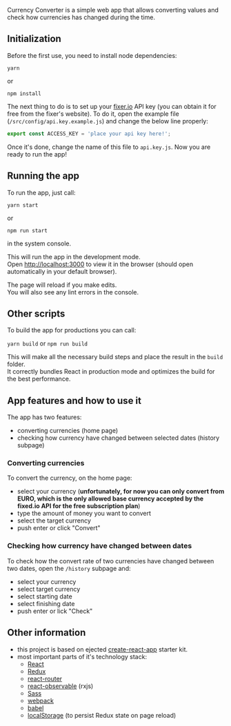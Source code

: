 Currency Converter is a simple web app that allows converting values and check how currencies has changed during the time.

## Initialization

Before the first use, you need to install node dependencies:

```
yarn
``` 

or 

```
npm install
```

The next thing to do is to set up your [fixer.io](https://fixer.io/) API key (you can obtain it for free from the fixer's website). To do it, open the example file (`/src/config/api.key.example.js`) and change the below line properly:

```javascript
export const ACCESS_KEY = 'place your api key here!';
```

Once it's done, change the name of this file to `api.key.js`. Now you are ready to run the app!

## Running the app

To run the app, just call:

```
yarn start
```

or 

```
npm run start
```

in the system console.

This will run the app in the development mode.<br>
Open [http://localhost:3000](http://localhost:3000) to view it in the browser (should open automatically in your default browser).

The page will reload if you make edits.<br>
You will also see any lint errors in the console.

## Other scripts

To build the app for productions you can call:

`yarn build` or `npm run build`

This will make all the necessary build steps and place the result in the `build` folder.<br>
It correctly bundles React in production mode and optimizes the build for the best performance.

## App features and how to use it

The app has two features:

* converting currencies (home page)
* checking how currency have changed between selected dates (history subpage)

### Converting currencies

To convert the currency, on the home page: 

* select your currency (**unfortunately, for now you can only convert from EURO, which is the only allowed base currency accepted by the fixed.io API for the free subscription plan**)
* type the amount of money you want to convert
* select the target currency
* push enter or click "Convert"

### Checking how currency have changed between dates

To check how the convert rate of two currencies have changed between two dates, open the `/history` subpage and:

* select your currency
* select target currency
* select starting date
* select finishing date
* push enter or lick "Check"

## Other information

* this project is based on ejected [create-react-app](https://github.com/facebook/create-react-app) starter kit.
* most important parts of it's technology stack:
    * [React](https://reactjs.org/)
    * [Redux](https://redux.js.org/)
    * [react-router](https://github.com/ReactTraining/react-router)
    * [react-observable](https://github.com/redux-observable/redux-observable) (rxjs)
    * [Sass](https://sass-lang.com/)
    * [webpack](https://webpack.js.org/)
    * [babel](https://babeljs.io/)
    * [localStorage](https://developer.mozilla.org/pl/docs/Web/API/Window/localStorage) (to persist Redux state on page reload)
